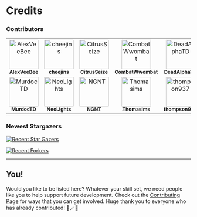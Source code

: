 # Credits

### Contributors
<!-- readme: contributors -start -->
<table>
<tr>
    <td align="center">
        <a href="https://github.com/AlexVeeBee">
            <img src="https://avatars.githubusercontent.com/u/75509525?v=4" width="80;" alt="AlexVeeBee"/>
            <br />
            <sub><b>AlexVeeBee</b></sub>
        </a>
    </td>
    <td align="center">
        <a href="https://github.com/cheejins">
            <img src="https://avatars.githubusercontent.com/u/74527900?v=4" width="80;" alt="cheejins"/>
            <br />
            <sub><b>cheejins</b></sub>
        </a>
    </td>
    <td align="center">
        <a href="https://github.com/CitrusSeize">
            <img src="https://avatars.githubusercontent.com/u/71644770?v=4" width="80;" alt="CitrusSeize"/>
            <br />
            <sub><b>CitrusSeize</b></sub>
        </a>
    </td>
    <td align="center">
        <a href="https://github.com/CombatWwombat">
            <img src="https://avatars.githubusercontent.com/u/104187938?v=4" width="80;" alt="CombatWwombat"/>
            <br />
            <sub><b>CombatWwombat</b></sub>
        </a>
    </td>
    <td align="center">
        <a href="https://github.com/DeadAlphaTD">
            <img src="https://avatars.githubusercontent.com/u/88739999?v=4" width="80;" alt="DeadAlphaTD"/>
            <br />
            <sub><b>DeadAlphaTD</b></sub>
        </a>
    </td>
    <td align="center">
        <a href="https://github.com/iaobardar">
            <img src="https://avatars.githubusercontent.com/u/12061428?v=4" width="80;" alt="iaobardar"/>
            <br />
            <sub><b>iaobardar</b></sub>
        </a>
    </td></tr>
<tr>
    <td align="center">
        <a href="https://github.com/MurdocTD">
            <img src="https://avatars.githubusercontent.com/u/88719342?v=4" width="80;" alt="MurdocTD"/>
            <br />
            <sub><b>MurdocTD</b></sub>
        </a>
    </td>
    <td align="center">
        <a href="https://github.com/NeoLights">
            <img src="https://avatars.githubusercontent.com/u/45917852?v=4" width="80;" alt="NeoLights"/>
            <br />
            <sub><b>NeoLights</b></sub>
        </a>
    </td>
    <td align="center">
        <a href="https://github.com/NGNT">
            <img src="https://avatars.githubusercontent.com/u/84145407?v=4" width="80;" alt="NGNT"/>
            <br />
            <sub><b>NGNT</b></sub>
        </a>
    </td>
    <td align="center">
        <a href="https://github.com/Thomasims">
            <img src="https://avatars.githubusercontent.com/u/3007463?v=4" width="80;" alt="Thomasims"/>
            <br />
            <sub><b>Thomasims</b></sub>
        </a>
    </td>
    <td align="center">
        <a href="https://github.com/thompson937">
            <img src="https://avatars.githubusercontent.com/u/53794179?v=4" width="80;" alt="thompson937"/>
            <br />
            <sub><b>thompson937</b></sub>
        </a>
    </td></tr>
</table>
<!-- readme: contributors -end -->



### Newest Stargazers

[![Recent Star Gazers](https://reporoster.com/stars/deffcolony/HP-Witchcraft-and-Wizardry)](https://github.com/deffcolony/HP-Witchcraft-and-Wizardry/stargazers)

[![Recent Forkers](https://reporoster.com/forks/deffcolony/HP-Witchcraft-and-Wizardry)](https://github.com/deffcolony/HP-Witchcraft-and-Wizardry/network/members)

---

## You!
Would you like to be listed here? Whatever your skill set, we need people like you to help support future development. Check out the [Contributing Page](/docs/contributing.md) for ways that you can get involved. Huge thank you to everyone who has already contributed! 🧙🪄💖